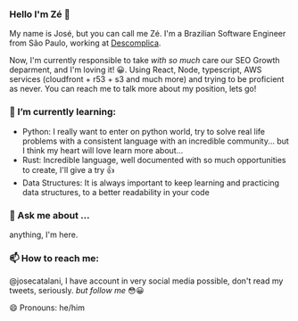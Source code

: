 ### Hello I'm Zé 👋

My name is José, but you can call me Zé. I'm a Brazilian Software Engineer from São Paulo, working at [Descomplica](https://descomplica.com.br).

Now, I'm currently responsible to take _with so much_ care our SEO Growth deparment, and I'm loving it! 😀. Using React, Node, typescript, AWS services (cloudfront + r53 + s3 and much more) and trying to be proficient as never. You can reach me to talk more about my position, lets go!

### 🌱 I’m currently learning:
 * Python: I really want to enter on python world, try to solve real life problems with a consistent language with an incredible community... but I think my heart will love learn more about...
* Rust: Incredible language, well documented with so much opportunities to create, I'll give a try 👍
* Data Structures: It is always important to keep learning and practicing data structures, to a better readability in your code

### 💬 Ask me about ... 
anything, I'm here.

### 📫 How to reach me: 
@josecatalani, I have account in very social media possible, don't read my tweets, seriously. _but follow me_ 😳😀

😄 Pronouns: he/him
